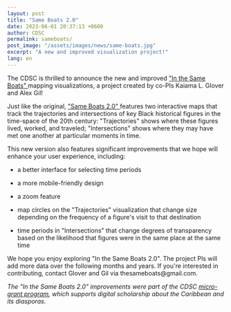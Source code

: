 ```yaml
---
layout: post
title: "Same Boats 2.0"
date: 2023-06-01 20:37:13 +0600
author: CDSC
permalink: sameboats/
post_image: "/assets/images/news/same-boats.jpg"
excerpt: "A new and improved visualization project!"
lang: en
---
```

<p>The CDSC is thrilled to announce the new and improved <a href= "https://sameboats.org/" target= "_blank"> "In the Same Boats" </a> mapping visualizations, a project created by co-PIs Kaiama L. Glover and Alex Gil! </p>  
<p>Just like the original, <a href= "https://sameboats.org/" target= "_blank"> "Same Boats 2.0" </a> features two interactive maps that track the trajectories and intersections of key Black historical figures in the time-space of the 20th century: "Trajectories" shows where these figures lived, worked, and traveled; "Intersections" shows where they may have met one another at particular moments in time. </p> 
<p>This new version also features significant improvements that we hope will enhance your user experience, including:</p>
<ul><li>a better interface for selecting time periods</li></ul>
<ul><li>a more mobile-friendly design</li></ul>
<ul><li>a zoom feature</li></ul>
<ul><li>map circles on the "Trajectories" visualization that change size depending on the frequency of a figure's visit to that destination</li></ul>
<ul><li>time periods in "Intersections" that change degrees of transparency based on the likelihood that figures were in the same place at the same time </li></ul>
<p>We hope you enjoy exploring "In the Same Boats 2.0". The project PIs will add more data over the following months and years. If you're interested in contributing, contact Glover and Gil via thesameboats@gmail.com.</p>
<p><i>The "In the Same Boats 2.0" improvements were part of the CDSC <a href= "https://cdscollective.org/micro-grants/"_blank">micro-grant program</a>, which supports digital scholarship about the Caribbean and its diasporas. </i></p>

